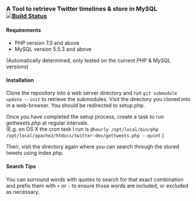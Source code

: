 ### A Tool to retrieve Twitter timelines & store in MySQL [![Build Status](https://secure.travis-ci.org/andersonshatch/twit-db.png)](http://travis-ci.org/andersonshatch/twit-db)

#### Requirements
- PHP version 7.0 and above
- MySQL version 5.5.3 and above  

(Automatically determined, only tested on the current PHP & MySQL versions)

#### Installation
Clone the repository into a web server directory and run ```git submodule update --init``` to retrieve the submodules.
Visit the directory you cloned into in a web-browser. You should be redirected to setup.php.

Once you have completed the setup process, create a task to run <i>gettweets.php</i> at regular intervals.  
(E.g. on OS X the cron task I run is ```@hourly /opt/local/bin/php /opt/local/apache2/htdocs/twitter-dev/gettweets.php --quiet``` )

Then, visit the directory again where you can search through the stored tweets using index.php.

#### Search Tips
You can surround words with quotes to search for that exact combination and prefix them with ```+``` or ```-``` to ensure those words are included, or excluded as necessary.
